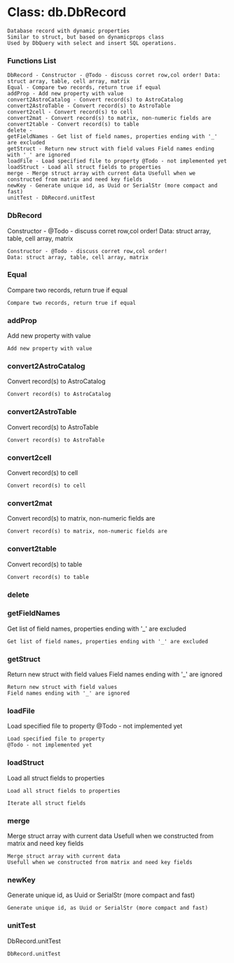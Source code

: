 # Class: db.DbRecord



    
    Database record with dynamic properties  
    Similar to struct, but based on dynamicprops class  
    Used by DbQuery with select and insert SQL operations.  
      
      
      

### Functions List

    DbRecord - Constructor - @Todo - discuss corret row,col order! Data: struct array, table, cell array, matrix
    Equal - Compare two records, return true if equal
    addProp - Add new property with value
    convert2AstroCatalog - Convert record(s) to AstroCatalog
    convert2AstroTable - Convert record(s) to AstroTable
    convert2cell - Convert record(s) to cell
    convert2mat - Convert record(s) to matrix, non-numeric fields are
    convert2table - Convert record(s) to table
    delete - 
    getFieldNames - Get list of field names, properties ending with '_' are excluded
    getStruct - Return new struct with field values Field names ending with '_' are ignored
    loadFile - Load specified file to property @Todo - not implemented yet
    loadStruct - Load all struct fields to properties
    merge - Merge struct array with current data Usefull when we constructed from matrix and need key fields
    newKey - Generate unique id, as Uuid or SerialStr (more compact and fast)
    unitTest - DbRecord.unitTest

### DbRecord

Constructor - @Todo - discuss corret row,col order! Data: struct array, table, cell array, matrix


    
    Constructor - @Todo - discuss corret row,col order!  
    Data: struct array, table, cell array, matrix  


### Equal

Compare two records, return true if equal


    
    Compare two records, return true if equal  
      


### addProp

Add new property with value


    
    Add new property with value  


### convert2AstroCatalog

Convert record(s) to AstroCatalog


    
    Convert record(s) to AstroCatalog  


### convert2AstroTable

Convert record(s) to AstroTable


    
    Convert record(s) to AstroTable  


### convert2cell

Convert record(s) to cell


    
    Convert record(s) to cell  


### convert2mat

Convert record(s) to matrix, non-numeric fields are


    
    Convert record(s) to matrix, non-numeric fields are  


### convert2table

Convert record(s) to table


    
    Convert record(s) to table  


### delete




    


### getFieldNames

Get list of field names, properties ending with '_' are excluded


    
    Get list of field names, properties ending with '_' are excluded  


### getStruct

Return new struct with field values Field names ending with '_' are ignored


    
    Return new struct with field values  
    Field names ending with '_' are ignored  
      


### loadFile

Load specified file to property @Todo - not implemented yet


    
    Load specified file to property  
    @Todo - not implemented yet  


### loadStruct

Load all struct fields to properties


    
    Load all struct fields to properties  
      
    Iterate all struct fields  


### merge

Merge struct array with current data Usefull when we constructed from matrix and need key fields


    
    Merge struct array with current data  
    Usefull when we constructed from matrix and need key fields  


### newKey

Generate unique id, as Uuid or SerialStr (more compact and fast)


    
    Generate unique id, as Uuid or SerialStr (more compact and fast)  


### unitTest

DbRecord.unitTest


    
    DbRecord.unitTest  



